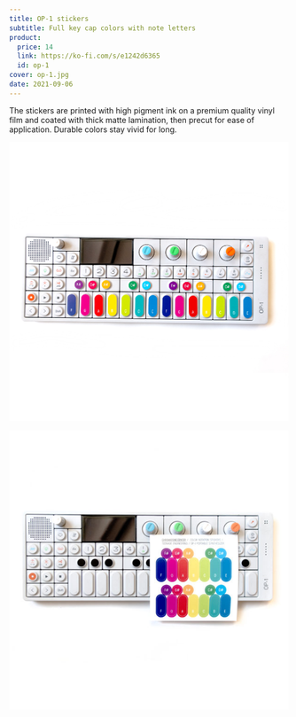 ```yaml
---
title: OP-1 stickers
subtitle: Full key cap colors with note letters
product:
  price: 14
  link: https://ko-fi.com/s/e1242d6365
  id: op-1
cover: op-1.jpg
date: 2021-09-06
---
```


The stickers are printed with high pigment ink on a premium quality vinyl film and coated with thick matte lamination, then precut for ease of application. Durable colors stay vivid for long.

<img src="./op-1.jpg">

![](./op-12.jpg)
